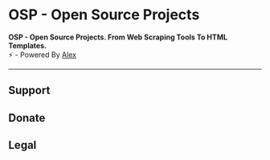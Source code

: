 # OSP - Open Source Projects
<b>OSP - Open Source Projects. From Web Scraping Tools To HTML Templates.</b><br>
⚡ - Powered By <a href="https://www.instagram.com/aleex.it">Alex</a>

<hr>
<h2>Support</h2>
<h2>Donate</h2>
<h2>Legal</h2>
